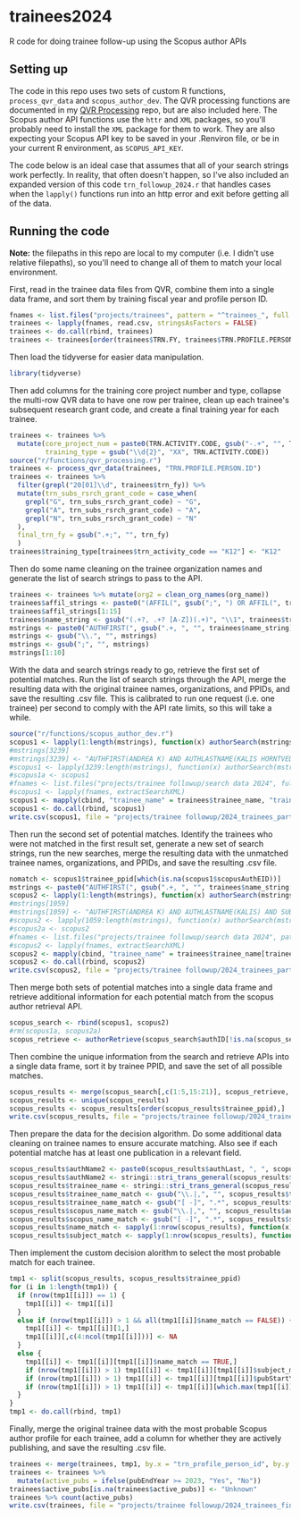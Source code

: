 # trainees2024
R code for doing trainee follow-up using the Scopus author APIs

## Setting up
The code in this repo uses two sets of custom R functions, `process_qvr_data` and `scopus_author_dev`. The QVR processing functions are documented in my [QVR Processing](https://github.com/christopherBelter/qvr_processing) repo, but are also included here. The Scopus author API functions use the `httr` and `XML` packages, so you'll probably need to install the `XML` package for them to work. They are also expecting your Scopus API key to be saved in your .Renviron file, or be in your current R environment, as `SCOPUS_API_KEY`. 

The code below is an ideal case that assumes that all of your search strings work perfectly. In reality, that often doesn't happen, so I've also included an expanded version of this code `trn_followup_2024.r` that handles cases when the `lapply()` functions run into an http error and exit before getting all of the data.

## Running the code
**Note:** the filepaths in this repo are local to my computer (i.e. I didn't use relative filepaths), so you'll need to change all of them to match your local environment. 

First, read in the trainee data files from QVR, combine them into a single data frame, and sort them by training fiscal year and profile person ID.
```r
fnames <- list.files("projects/trainees", pattern = "^trainees_", full.names = TRUE)
trainees <- lapply(fnames, read.csv, stringsAsFactors = FALSE)
trainees <- do.call(rbind, trainees)
trainees <- trainees[order(trainees$TRN.FY, trainees$TRN.PROFILE.PERSON.ID),]
```

Then load the tidyverse for easier data manipulation.
```r
library(tidyverse)
```

Then add columns for the training core project number and type, collapse the multi-row QVR data to have one row per trainee, clean up each trainee's subsequent research grant code, and create a final training year for each trainee. 
```r
trainees <- trainees %>% 
  mutate(core_project_num = paste0(TRN.ACTIVITY.CODE, gsub("-.+", "", TRN.PROJECT.NUM)),
         training_type = gsub("\\d{2}", "XX", TRN.ACTIVITY.CODE))
source("r/functions/qvr_processing.r")
trainees <- process_qvr_data(trainees, "TRN.PROFILE.PERSON.ID")
trainees <- trainees %>% 
  filter(grepl("20[01]\\d", trainees$trn_fy)) %>%
  mutate(trn_subs_rsrch_grant_code = case_when(
    grepl("G", trn_subs_rsrch_grant_code) ~ "G",
    grepl("A", trn_subs_rsrch_grant_code) ~ "A",
    grepl("N", trn_subs_rsrch_grant_code) ~ "N"
  ),
  final_trn_fy = gsub(".+;", "", trn_fy)
  )
trainees$training_type[trainees$trn_activity_code == "K12"] <- "K12"
```

Then do some name cleaning on the trainee organization names and generate the list of search strings to pass to the API. 
```r
trainees <- trainees %>% mutate(org2 = clean_org_names(org_name))
trainees$affil_strings <- paste0("(AFFIL(", gsub(";", ") OR AFFIL(", trainees$org2), "))")
trainees$affil_strings[1:15]
trainees$name_string <- gsub("(.+?, .+? [A-Z])(.+)", "\\1", trainees$trainee_name)
mstrings <- paste0("AUTHFIRST(", gsub(".+, ", "", trainees$name_string), ") AND AUTHLASTNAME(", gsub(", .+", "", trainees$trainee_name), ") AND ", trainees$affil_strings)
mstrings <- gsub("\\.", "", mstrings)
mstrings <- gsub(";", "", mstrings)
mstrings[1:10]
```

With the data and search strings ready to go, retrieve the first set of potential matches. Run the list of search strings through the API, merge the resulting data with the original trainee names, organizations, and PPIDs, and save the resulting .csv file. This is calibrated to run one request (i.e. one trainee) per second to comply with the API rate limits, so this will take a while.
```r
source("r/functions/scopus_author_dev.r")
scopus1 <- lapply(1:length(mstrings), function(x) authorSearch(mstrings[x], retMax = 3, outfile = paste0("projects/trainee followup/search data 2024/", "trainees1_", sprintf("_%05d", x), ".txt")))
#mstrings[3239]
#mstrings[3239] <- "AUTHFIRST(ANDREA K) AND AUTHLASTNAME(KALIS HORNTVEDT) AND (AFFIL(UNIVERSITY OF MINNESOTA))"
#scopus1 <- lapply(3239:length(mstrings), function(x) authorSearch(mstrings[x], retMax = 3, outfile = paste0("projects/trainee followup/search data 2024/", "trainees1_", sprintf("_%05d", x), ".txt")))
#scopus1a <- scopus1
#fnames <- list.files("projects/trainee followup/search data 2024", full.names = TRUE)
#scopus1 <- lapply(fnames, extractSearchXML)
scopus1 <- mapply(cbind, "trainee_name" = trainees$trainee_name, "trainee_ppid" = trainees$trn_profile_person_id, "org_name" = trainees$org2, scopus1, SIMPLIFY = FALSE)
scopus1 <- do.call(rbind, scopus1)
write.csv(scopus1, file = "projects/trainee followup/2024_trainees_part1.csv", row.names = FALSE)
```

Then run the second set of potential matches. Identify the trainees who were not matched in the first result set, generate a new set of search strings, run the new searches, merge the resulting data with the unmatched trainee names, organizations, and PPIDs, and save the resulting .csv file.
```r
nomatch <- scopus1$trainee_ppid[which(is.na(scopus1$scopusAuthEID))]
mstrings <- paste0("AUTHFIRST(", gsub(".+, ", "", trainees$name_string[trainees$trn_profile_person_id %in% nomatch]), ") AND AUTHLASTNAME(", gsub(", .+", "", trainees$trainee_name[trainees$trn_profile_person_id %in% nomatch]), ") AND SUBJAREA(BIOC OR MEDI OR SOCI OR NEUR OR IMMU OR PSYC)")
scopus2 <- lapply(1:length(mstrings), function(x) authorSearch(mstrings[x], retMax = 5, outfile = paste0("projects/trainee followup/search data 2024/", "trainees2_", sprintf("_%05d", x), ".txt")))
#mstrings[1059]
#mstrings[1059] <- "AUTHFIRST(ANDREA K) AND AUTHLASTNAME(KALIS) AND SUBJAREA(BIOC OR MEDI OR SOCI OR NEUR OR IMMU OR PSYC)"
#scopus2 <- lapply(1059:length(mstrings), function(x) authorSearch(mstrings[x], retMax = 5, outfile = paste0("projects/trainee followup/search data 2024/", "trainees2_", sprintf("_%05d", x), ".txt")))
#scopus2a <- scopus2
#fnames <- list.files("projects/trainee followup/search data 2024", pattern = "^trainees2", full.names = TRUE)
#scopus2 <- lapply(fnames, extractSearchXML)
scopus2 <- mapply(cbind, "trainee_name" = trainees$trainee_name[trainees$trn_profile_person_id %in% nomatch], "trainee_ppid" = trainees$trn_profile_person_id[trainees$trn_profile_person_id %in% nomatch], "org_name" = trainees$org2[trainees$trn_profile_person_id %in% nomatch], scopus2, SIMPLIFY = FALSE)
scopus2 <- do.call(rbind, scopus2)
write.csv(scopus2, file = "projects/trainee followup/2024_trainees_part2.csv", row.names = FALSE)
```

Then merge both sets of potential matches into a single data frame and retrieve additional information for each potential match from the scopus author retrieval API.
```r
scopus_search <- rbind(scopus1, scopus2)
#rm(scopus1a, scopus2a)
scopus_retrieve <- authorRetrieve(scopus_search$authID[!is.na(scopus_search$authID)], outfile = "projects/trainee followup/search data 2024/trainee_retrieve.txt")
```

Then combine the unique information from the search and retrieve APIs into a single data frame, sort it by trainee PPID, and save the set of all possible matches.
```r
scopus_results <- merge(scopus_search[,c(1:5,15:21)], scopus_retrieve, by = "authID", all.x = TRUE)
scopus_results <- unique(scopus_results)
scopus_results <- scopus_results[order(scopus_results$trainee_ppid),]
write.csv(scopus_results, file = "projects/trainee followup/2024_trainees_all.csv", row.names = FALSE)
```

Then prepare the data for the decision algorithm. Do some additional data cleaning on trainee names to ensure accurate matching. Also see if each potential matche has at least one publication in a relevant field.
```r
scopus_results$authName2 <- paste0(scopus_results$authLast, ", ", scopus_results$authGiven)
scopus_results$authName2 <- stringi::stri_trans_general(scopus_results$authName2, "Latin-ASCII")
scopus_results$trainee_name <- stringi::stri_trans_general(scopus_results$trainee_name, "Latin-ASCII")
scopus_results$trainee_name_match <- gsub("\\.|,", "", scopus_results$trainee_name)
scopus_results$trainee_name_match <- gsub("[ -]", ".*", scopus_results$trainee_name_match)
scopus_results$scopus_name_match <- gsub("\\.|,", "", scopus_results$authName2)
scopus_results$scopus_name_match <- gsub("[ -]", ".*", scopus_results$scopus_name_match)
scopus_results$name_match <- sapply(1:nrow(scopus_results), function(x) any(grepl(scopus_results$trainee_name_match[x], scopus_results$scopus_name_match[x], ignore.case = TRUE), grepl(scopus_results$scopus_name_match[x], scopus_results$trainee_name_match[x], ignore.case = TRUE)))
scopus_results$subject_match <- sapply(1:nrow(scopus_results), function(x) any(grepl("BIOC|MEDI|SOCI|NEUR|IMMU|PSYC|PHAR|NURS", scopus_results[x,c("subjarea1", "subjarea2", "subjarea3")])))
```

Then implement the custom decision alorithm to select the most probable match for each trainee. 
```r
tmp1 <- split(scopus_results, scopus_results$trainee_ppid)
for (i in 1:length(tmp1)) {
  if (nrow(tmp1[[i]]) == 1) {
    tmp1[[i]] <- tmp1[[i]]
  }
  else if (nrow(tmp1[[i]]) > 1 && all(tmp1[[i]]$name_match == FALSE)) {
    tmp1[[i]] <- tmp1[[i]][1,]
    tmp1[[i]][,c(4:ncol(tmp1[[i]]))] <- NA
  }
  else {
    tmp1[[i]] <- tmp1[[i]][tmp1[[i]]$name_match == TRUE,]
    if (nrow(tmp1[[i]]) > 1) tmp1[[i]] <- tmp1[[i]][tmp1[[i]]$subject_match == TRUE,] ## subject areas in relevant fields
    if (nrow(tmp1[[i]]) > 1) tmp1[[i]] <- tmp1[[i]][tmp1[[i]]$pubStartYear > 1989,] ## pub start year > 1989 [?]
    if (nrow(tmp1[[i]]) > 1) tmp1[[i]] <- tmp1[[i]][which.max(tmp1[[i]]$pubCount),]
  }
}
tmp1 <- do.call(rbind, tmp1)
```

Finally, merge the original trainee data with the most probable Scopus author profile for each trainee, add a column for whether they are actively publishing, and save the resulting .csv file.
```r
trainees <- merge(trainees, tmp1, by.x = "trn_profile_person_id", by.y = "trainee_ppid", all.x = TRUE)
trainees <- trainees %>% 
  mutate(active_pubs = ifelse(pubEndYear >= 2023, "Yes", "No"))
trainees$active_pubs[is.na(trainees$active_pubs)] <- "Unknown"
trainees %>% count(active_pubs)
write.csv(trainees, file = "projects/trainee followup/2024_trainees_final.csv", row.names = FALSE)
```
